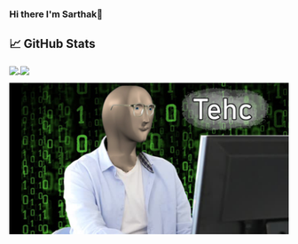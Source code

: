 ### Hi there I'm Sarthak👋

## &#x1f4c8; GitHub Stats

<a href="https://github.com/sarthakagrawal927/sarthakagrawal927">
  <img align="center" src="https://github-readme-stats.vercel.app/api?username=sarthakagrawal927&theme=dark&icons=true" />
</a>

<a href="https://github.com/sarthakagrawal927/sarthakagrawal927">
  <img align="center" src="https://github-readme-stats.vercel.app/api/top-langs/?username=sarthakagrawal927&exclude_repo=PythonMagic&langs_count=5&layout=compact&title_color=ffffff&text_color=c9cacc&icon_color=2bbc8a&bg_color=1d1f21" />
</a>

<img src="tehc.png"
     alt="Markdown Monster icon"
     style="float: left; margin-right: 10px;" />

    <p>Let me know if you want to build something awesome</p>